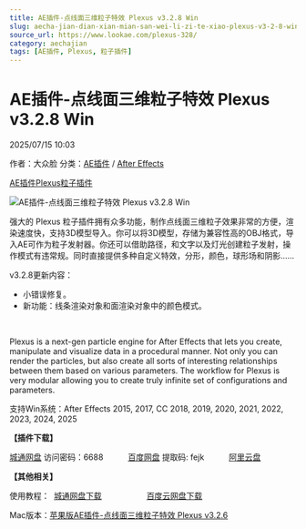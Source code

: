 ```yaml
---
title: AE插件-点线面三维粒子特效 Plexus v3.2.8 Win
slug: aecha-jian-dian-xian-mian-san-wei-li-zi-te-xiao-plexus-v3-2-8-win
source_url: https://www.lookae.com/plexus-328/
category: aechajian
tags: [AE插件, Plexus, 粒子插件]
---
```

# AE插件-点线面三维粒子特效 Plexus v3.2.8 Win

2025/07/15 10:03

作者：大众脸
分类：[AE插件](https://www.lookae.com/after-effects/aechajian/) / [After Effects](https://www.lookae.com/after-effects/)

[AE插件](https://www.lookae.com/tag/ae%e6%8f%92%e4%bb%b6/)[Plexus](https://www.lookae.com/tag/plexus/)[粒子插件](https://www.lookae.com/tag/%e7%b2%92%e5%ad%90%e6%8f%92%e4%bb%b6/)

![AE插件-点线面三维粒子特效 Plexus v3.2.8 Win](https://www.lookae.com/wp-content/uploads/2016/07/plexus-3.jpg "AE插件-点线面三维粒子特效 Plexus v3.2.8 Win-LookAE.com")

强大的 Plexus 粒子插件拥有众多功能，制作点线面三维粒子效果非常的方便，渲染速度快，支持3D模型导入。你可以将3D模型，存储为兼容性高的OBJ格式，导入AE可作为粒子发射器。你还可以借助路径，和文字以及灯光创建粒子发射，操作模式有违常规。同时直接提供多种自定义特效，分形，颜色，球形场和阴影……

v3.2.8更新内容：

* 小错误修复。
* 新功能：线条渲染对象和面渲染对象中的颜色模式。

[﻿﻿﻿](https://cloud.video.taobao.com//play/u/705956171/p/1/e/6/t/1/341819600475.mp4)

Plexus is a next-gen particle engine for After Effects that lets you create, manipulate and visualize data in a procedural manner. Not only you can render the particles, but also create all sorts of interesting relationships between them based on various parameters. The workflow for Plexus is very modular allowing you to create truly infinite set of configurations and parameters.

支持Win系统：After Effects 2015, 2017, CC 2018, 2019, 2020, 2021, 2022, 2023, 2024, 2025

**【插件下载】**

[城通网盘](https://url70.ctfile.com/f/2827370-1531226173-5829ec?p=4431) 访问密码：6688           [百度网盘](https://pan.baidu.com/s/1EPx55Z3t0Em0DNDcEizrJQ?pwd=fejk) 提取码: fejk           [阿里云盘](https://www.alipan.com/s/2DYoxBKteyT)

**【其他相关】**

使用教程：  [城通网盘下载](https://lookae.ctfile.com/fs/ZI4154455817)                    [百度云网盘下载](https://pan.baidu.com/s/1hsvzYvi)

Mac版本：[苹果版AE插件-点线面三维粒子特效 Plexus v3.2.6](https://www.lookae.com/plexus-326/)

